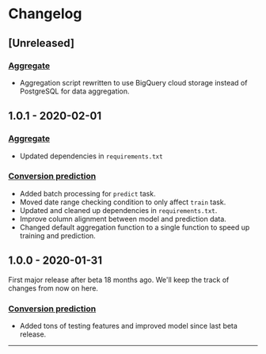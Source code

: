 # Changelog

## [Unreleased]

### [Aggregate]

- Aggregation script rewritten to use BigQuery cloud storage instead of PostgreSQL for data aggregation.

## 1.0.1 - 2020-02-01

### [Aggregate]

- Updated dependencies in `requirements.txt`

### [Conversion prediction]

- Added batch processing for `predict` task.
- Moved date range checking condition to only affect `train` task.
- Updated and cleaned up dependencies in `requirements.txt`.
- Improve column alignment between model and prediction data.
- Changed default aggregation function to a single function to speed up training and prediction.

## 1.0.0 - 2020-01-31

First major release after beta 18 months ago. We'll keep the track of changes from now on here.

### [Conversion prediction]

- Added tons of testing features and improved model since last beta release.

---

[Aggregate]: https://github.com/remp2020/pythia-tools/tree/master/aggregate
[Conversion prediction]: https://github.com/remp2020/pythia-tools/tree/master/conversion_prediction
[Pythia segments]: https://github.com/remp2020/pythia-tools/tree/master/pythia_segments